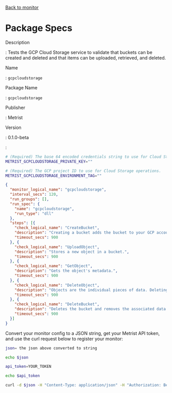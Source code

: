 [Back to monitor](gcpcloudstorage.md)

# Package Specs

Description

: Tests the GCP Cloud Storage service to validate that buckets can be created and deleted and that items can be uploaded, retrieved, and deleted.

Name

: `gcpcloudstorage`

Package Name

: `gcpcloudstorage`

Publisher

: Metrist

Version

: 0.1.0-beta

: &nbsp;


<!--@include: /parts/_3.md-->


```sh
# (Required) The base 64 encoded credentials string to use for Cloud Storage operations.
METRIST_GCPCLOUDSTORAGE_PRIVATE_KEY=""

# (Required) The GCP project ID to use for Cloud Storage operations.
METRIST_GCPCLOUDSTORAGE_ENVIRONMENT_TAG=""
```

<!--@include: /parts/tips_env-vars.md -->


<!--@include: /parts/_4.md-->


```json
{
  "monitor_logical_name": "gcpcloudstorage",
  "interval_secs": 120,
  "run_groups": [],
  "run_spec": {
    "name": "gcpcloudstorage",
    "run_type": "dll"
  },
  "steps": [{
    "check_logical_name": "CreateBucket",
    "description": "Creating a bucket adds the bucket to your GCP account.",
    "timeout_secs": 900
  }, {
    "check_logical_name": "UploadObject",
    "description": "Stores a new object in a bucket.",
    "timeout_secs": 900
  }, {
    "check_logical_name": "GetObject",
    "description": "Gets the object's metadata.",
    "timeout_secs": 900
  }, {
    "check_logical_name": "DeleteObject",
    "description": "Objects are the individual pieces of data. Deleting an object removes it from the bucket.",
    "timeout_secs": 900
  }, {
    "check_logical_name": "DeleteBucket",
    "description": "Deletes the bucket and removes the associated data from the GCP account.",
    "timeout_secs": 900
  }]
}
```




Convert your monitor config to a JSON string, get your Metrist API token, and use the curl request below to register your monitor:

```sh
json= the json above converted to string

echo $json

api_token=YOUR_TOKEN

echo $api_token

curl -d $json -H "Content-Type: application/json" -H "Authorization: Bearer $api_token" 'https://app.metrist.io/api/v0/monitor-config'

```

<!--@include: /parts/tips_api.md-->


<!--@include: /parts/_5.md-->


<!--@include: /parts/result.md-->
